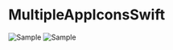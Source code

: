 # MultipleAppIconsSwift
![Sample](https://i.imgur.com/X1KLGsHl.png)
![Sample](https://i.imgur.com/RpjosuWl.png)
